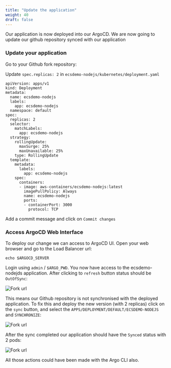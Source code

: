 ```yaml
---
title: "Update the application"
weight: 40
draft: false
---
```


Our application is now deployed into our ArgoCD. We are now going to update our github repository synced with our application

### Update your application
Go to your Github fork repository:

Update `spec.replicas: 2` in `ecsdemo-nodejs/kubernetes/deployment.yaml`
```
apiVersion: apps/v1
kind: Deployment
metadata:
  name: ecsdemo-nodejs
  labels:
    app: ecsdemo-nodejs
  namespace: default
spec:
  replicas: 2
  selector:
    matchLabels:
      app: ecsdemo-nodejs
  strategy:
    rollingUpdate:
      maxSurge: 25%
      maxUnavailable: 25%
    type: RollingUpdate
  template:
    metadata:
      labels:
        app: ecsdemo-nodejs
    spec:
      containers:
      - image: aws-containers/ecsdemo-nodejs:latest
        imagePullPolicy: Always
        name: ecsdemo-nodejs
        ports:
        - containerPort: 3000
          protocol: TCP
```
Add a commit message and click on `Commit changes`

### Access ArgoCD Web Interface
To deploy our change we can access to ArgoCD UI. Open your web browser and go to the Load Balancer url:
```
echo $ARGOCD_SERVER
```
Login using `admin` / `$ARGO_PWD`.
You now have access to the ecsdemo-nodejds application. After clicking to `refresh` button status should be `OutOfSync`:

![Fork url](/images/argocd/app_outofsync.png)

This means our Github repository is not synchronised with the deployed application. To fix this and deploy the new version (with 2 replicas) click on the `sync` button, and select the `APPS/DEPLOYMENT/DEFAULT/ECSDEMO-NODEJS` and `SYNCHRONIZE`:

![Fork url](/images/argocd/app_sync.png)

After the sync completed our application should have the `Synced` status with 2 pods:

![Fork url](/images/argocd/app_synced.png)

All those actions could have been made with the Argo CLI also. 

